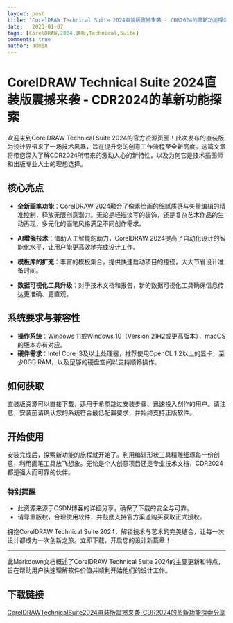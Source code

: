 ```yaml
---
layout: post
title: "CorelDRAW Technical Suite 2024直装版震撼来袭 - CDR2024的革新功能探索"
date:   2023-01-07
tags: [CorelDRAW,2024,装版,Technical,Suite]
comments: true
author: admin
---
```

# CorelDRAW Technical Suite 2024直装版震撼来袭 - CDR2024的革新功能探索

欢迎来到CorelDRAW Technical Suite 2024的官方资源页面！此次发布的直装版为设计界带来了一场技术风暴，旨在提升您的创意工作流程至全新高度。这篇文章将带您深入了解CDR2024所带来的激动人心的新特性，以及为何它是技术插图师和出版专业人士的理想选择。

## 核心亮点

- **全新画笔功能**：CorelDRAW 2024融合了像素绘画的细腻质感与矢量编辑的精准控制，释放无限创意潜力。无论是轻描淡写的装饰，还是复杂艺术作品的生动再现，多元化的画笔风格满足不同创作需求。

- **AI增强技术**：借助人工智能的助力，CorelDRAW 2024提高了自动化设计的智能化水平，让用户能更高效地完成设计工作。

- **模板库的扩充**：丰富的模板集合，提供快速启动项目的捷径，大大节省设计准备时间。

- **数据可视化工具升级**：对于技术文档和报告，新的数据可视化工具确保信息传达更准确、更直观。

## 系统要求与兼容性

- **操作系统**：Windows 11或Windows 10（Version 21H2或更高版本），macOS的版本亦有对应。
- **硬件需求**：Intel Core i3及以上处理器，推荐使用OpenCL 1.2以上的显卡，至少8GB RAM，以及足够的硬盘空间以支持顺畅操作。

## 如何获取

直装版资源可以直接下载，适用于希望跳过安装步骤、迅速投入创作的用户。请注意，安装前请确认您的系统符合最低配置要求，并始终支持正版软件。

## 开始使用

安装完成后，探索新功能的旅程就开始了。利用编辑形状工具精雕细琢每一份创意，利用画笔工具放飞想象。无论是个人创意项目还是专业技术文档，CDR2024都是强大而可靠的伙伴。

### 特别提醒

- 此资源来源于CSDN博客的详细分享，确保了下载的安全与可靠。
- 请尊重版权，合理使用软件，并鼓励支持官方渠道购买获取正式授权。

拥抱CorelDRAW Technical Suite 2024，解锁技术与艺术的完美结合，让每一次设计都成为一次创新之旅。立即下载，开启您的设计新篇章！

---

此Markdown文档概述了CorelDRAW Technical Suite 2024的主要更新和特点，旨在帮助用户快速理解软件价值并顺利开始他们的设计工作。

## 下载链接

[CorelDRAWTechnicalSuite2024直装版震撼来袭-CDR2024的革新功能探索分享](https://pan.quark.cn/s/990e04eeee2a)